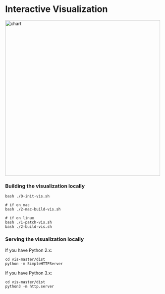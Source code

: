 # Interactive Visualization

<a href = "https://reichlab.io/covid19-forecast-hub/">
 <img src="https://github.com/reichlab/covid19-forecast-hub/blob/master/visualization/flusight-master/chart.png" width="500" alt="chart">
</a>

### Building the visualization locally
```
bash ./0-init-vis.sh

# if on mac
bash ./2-mac-build-vis.sh

# if on linux
bash ./1-patch-vis.sh
bash ./2-build-vis.sh
```

### Serving the visualization locally 
If you have Python 2.x:
```
cd vis-master/dist
python -m SimpleHTTPServer
```

If you have Python 3.x:
```
cd vis-master/dist
python3 -m http.server
```
